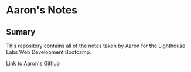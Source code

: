 # Aaron's Notes

## Sumary
This repository contains all of the notes taken by Aaron for the Lighthouse Labs Web Development Bootcamp.

Link to [Aaron's Github](https://github.com/aaron3993)